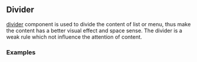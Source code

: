 ## Divider

[divider](https://material.google.com/components/dividers.html) component is used to divide the content of list or menu, thus make the content has a better visual effect and space sense. The divider is a weak rule which not influence the attention of content.

### Examples
